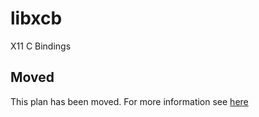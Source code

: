 # libxcb

X11 C Bindings

## Moved

This plan has been moved. For more information see [here](https://github.com/habitat-sh/core-plans#additional-plans)
